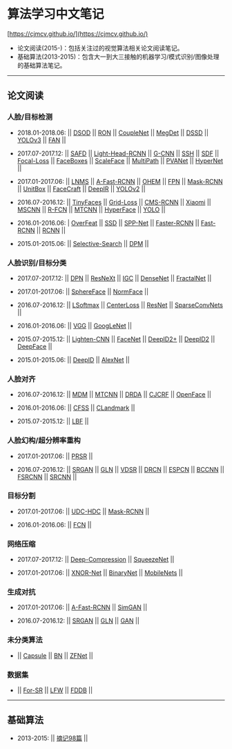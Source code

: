 # 算法学习中文笔记 
[https://cjmcv.github.io/](https://cjmcv.github.io/)
* 论文阅读(2015-)：包括关注过的视觉算法相关论文阅读笔记。
* 基础算法(2013-2015)：包含大一到大三接触的机器学习/模式识别/图像处理的基础算法笔记。

---------

## 论文阅读
### 人脸/目标检测
* 2018.01-2018.06: || [DSOD](https://cjmcv.github.io/fdetect/2018/01/01/DSOD.html) || [RON](https://cjmcv.github.io/fdetect/2018/03/20/RON.html) || [CoupleNet](https://cjmcv.github.io/fdetect/2018/03/22/CoupleNet.html) || [MegDet](https://cjmcv.github.io/fdetect/2018/03/25/MegDet.html) || [DSSD](https://cjmcv.github.io/fdetect/2018/03/26/DSSD.html) || [YOLOv3](https://cjmcv.github.io/fdetect/2018/03/29/YOLOv3.html) || [FAN](https://cjmcv.github.io/fdetect/2018/03/31/FAN.html) ||

* 2017.07-2017.12: || [SAFD](https://cjmcv.github.io/fdetect/2017/12/17/SAFD.html) || [Light-Head-RCNN](https://cjmcv.github.io/fdetect/2017/12/06/Light-Head-RCNN.html) || [G-CNN](https://cjmcv.github.io/fdetect/2017/12/03/GCNN.html) || [SSH](https://cjmcv.github.io/fdetect/2017/11/26/SSH.html) || [SDF](https://cjmcv.github.io/fdetect/2017/11/18/SFD.html) || [Focal-Loss](https://cjmcv.github.io/fdetect/2017/11/04/FocalLoss.html) || [FaceBoxes](https://cjmcv.github.io/fdetect/2017/10/28/FaceBoxes.html) || [ScaleFace](https://cjmcv.github.io/fdetect/2017/10/16/ScaleFace.html) || [MultiPath](https://cjmcv.github.io/fdetect/2017/10/15/MultiPath.html) || [PVANet](https://cjmcv.github.io/fdetect/2017/10/15/PVANet.html) || [HyperNet](https://cjmcv.github.io/fdetect/2017/10/13/HyperNet.html) ||

* 2017.01-2017.06: || [LNMS](https://cjmcv.github.io/fdetect/2017/05/19/LNMS.html) || [A-Fast-RCNN](https://cjmcv.github.io/fdetect/fgan/2017/04/30/AFastRCNN.html) || [OHEM](https://cjmcv.github.io/fdetect/2017/04/29/OHEM.html) || [FPN](https://cjmcv.github.io/fdetect/2017/03/26/FPN.html) || [Mask-RCNN](https://cjmcv.github.io/fdetect/fmask/2017/03/25/MaskRCNN.html) || [UnitBox](https://cjmcv.github.io/fdetect/2017/02/12/UnitBox.html) || [FaceCraft](https://cjmcv.github.io/fdetect/2017/01/22/FaceCraft.html) || [DeepIR](https://cjmcv.github.io/fdetect/2017/01/15/DeepIR.html) || [YOLOv2](https://cjmcv.github.io/fdetect/2017/01/02/YOLOv2.html) ||

* 2016.07-2016.12: || [TinyFaces](https://cjmcv.github.io/fdetect/2016/12/20/TinyFaces.html) || [Grid-Loss](https://cjmcv.github.io/fdetect/2016/12/09/GridLoss.html) || [CMS-RCNN](https://cjmcv.github.io/fdetect/2016/11/18/CMSRCNN.html) || [Xiaomi](https://cjmcv.github.io/fdetect/2016/11/16/Xiaomi.html) || [MSCNN](https://cjmcv.github.io/fdetect/2016/11/02/MSCNN.html) || [R-FCN](https://cjmcv.github.io/fdetect/2016/10/10/RFCN.html) || [MTCNN](https://cjmcv.github.io/fdetect/falign/2016/10/01/MTCNN.html) || [HyperFace](https://cjmcv.github.io/fdetect/2016/09/08/HyperFace.html) || [YOLO](https://cjmcv.github.io/fdetect/2016/08/08/YOLO.html) ||

* 2016.01-2016.06: | [OverFeat](https://cjmcv.github.io/fdetect/2016/03/01/OverFeat.html) || [SSD](https://cjmcv.github.io/fdetect/2016/02/12/SSD.html) || [SPP-Net](https://cjmcv.github.io/fdetect/2016/02/05/SPP.html) || [Faster-RCNN](https://cjmcv.github.io/fdetect/2016/01/06/FRCNN2.html) || [Fast-RCNN](https://cjmcv.github.io/fdetect/2016/01/04/FRCNN.html) || [RCNN](https://cjmcv.github.io/fdetect/2016/01/02/RCNN.html) ||

* 2015.01-2015.06: || [Selective-Search](https://cjmcv.github.io/fdetect/2015/12/05/Selective-Search.html) || [DPM](https://cjmcv.github.io/fdetect/2015/03/12/DPM.html) ||

### 人脸识别/目标分类
* 2017.07-2017.12: || [DPN](https://cjmcv.github.io/freg/2017/12/24/DPN.html) || [ResNeXt](https://cjmcv.github.io/freg/2017/12/15/ResNeXt.html) || [IGC](https://cjmcv.github.io/freg/2017/12/10/IGC.html) || [DenseNet](https://cjmcv.github.io/freg/2017/10/21/DenseNet.html) || [FractalNet](https://cjmcv.github.io/freg/2017/10/14/FractalNet.html) || 

* 2017.01-2017.06: || [SphereFace](https://cjmcv.github.io/freg/2017/05/28/SphereFace.html) || [NormFace](https://cjmcv.github.io/freg/2017/05/21/NormFace.html) || 

* 2016.07-2016.12: || [LSoftmax](https://cjmcv.github.io/freg/2016/12/10/LSoftmax.html) || [CenterLoss](https://cjmcv.github.io/freg/2016/10/29/CenterLoss.html) || [ResNet](https://cjmcv.github.io/freg/2016/09/10/ResNet.html) || [SparseConvNets](https://cjmcv.github.io/freg/2016/08/21/SparseConvNets.html) ||

* 2016.01-2016.06: || [VGG](https://cjmcv.github.io/freg/2016/02/18/VGG.html) || [GoogLeNet](https://cjmcv.github.io/freg/2016/02/16/GoogLeNet.html) ||

* 2015.07-2015.12: || [Lighten-CNN](https://cjmcv.github.io/freg/2015/12/16/LightenCNN.html) || [FaceNet](https://cjmcv.github.io/freg/2015/11/15/FaceNet.html) || [DeepID2+](https://cjmcv.github.io/freg/2015/10/02/DeepID2+.html) || [DeepID2](https://cjmcv.github.io/freg/2015/09/26/DeepID2.html) || [DeepFace](https://cjmcv.github.io/freg/2015/08/07/DeepFace.html) || 

* 2015.01-2015.06: || [DeepID](https://cjmcv.github.io/freg/2015/06/29/DeepID.html) || [AlexNet](https://cjmcv.github.io/freg/2015/06/20/AlexNet.html) ||

### 人脸对齐
* 2016.07-2016.12: || [MDM](https://cjmcv.github.io/falign/2016/08/16/MDM.html) || [MTCNN](https://cjmcv.github.io/fdetect/falign/2016/10/01/MTCNN.html) || [DRDA](https://cjmcv.github.io/falign/2016/08/06/DRDA.html) || [CJCRF](https://cjmcv.github.io/falign/2016/08/02/CJCRF.html) || [OpenFace](https://cjmcv.github.io/falign/2016/06/12/OpenFace.html) ||

* 2016.01-2016.06: || [CFSS](https://cjmcv.github.io/falign/2016/01/26/CFSS.html) || [CLandmark](https://cjmcv.github.io/falign/2016/01/23/Clandmark.html) || 

* 2015.07-2015.12: || [LBF](https://cjmcv.github.io/falign/2015/12/26/LBF.html) || 

### 人脸幻构/超分辨率重构
* 2017.01-2017.06: || [PRSR](https://cjmcv.github.io/fsr/2017/02/18/PRSR.html) || 

* 2016.07-2016.12:  || [SRGAN](https://cjmcv.github.io/fgan/fsr/2016/12/26/SRGAN.html) || [GLN](https://cjmcv.github.io/fsr/fgan/2016/12/15/GLN.html) || [VDSR](https://cjmcv.github.io/fsr/2016/12/12/VDSR.html) || [DRCN](https://cjmcv.github.io/fsr/2016/12/11/DRCN.html) || [ESPCN](https://cjmcv.github.io/fsr/2016/12/09/ESPCN.html) || [BCCNN](https://cjmcv.github.io/fsr/2016/12/07/BCCNN.html) || [FSRCNN](https://cjmcv.github.io/fsr/2016/12/03/FSRCNN.html) || [SRCNN](https://cjmcv.github.io/fsr/2016/12/02/SRCNN.html) ||

### 目标分割
* 2017.01-2017.06: || [UDC-HDC](https://cjmcv.github.io/fmask/2017/05/10/UDC_HDC.html) || [Mask-RCNN](https://cjmcv.github.io/fdetect/fmask/2017/03/25/MaskRCNN.html) ||

* 2016.01-2016.06: || [FCN](https://cjmcv.github.io/fmask/2016/03/15/FCN.html) || 

### 网络压缩
* 2017.07-2017.12: || [Deep-Compression](https://cjmcv.github.io/fcompress/2017/11/12/DeepCompression.html) || [SqueezeNet](https://cjmcv.github.io/fcompress/2017/08/12/SqueezeNet.html) || 

* 2017.01-2017.06: || [XNOR-Net](https://cjmcv.github.io/fcompress/2017/06/03/XNOR-Net.html) || [BinaryNet](https://cjmcv.github.io/fcompress/2017/06/01/BinaryNet.html) || [MobileNets](https://cjmcv.github.io/fcompress/2017/04/28/MobileNets.html) || 

### 生成对抗
* 2017.01-2017.06: || [A-Fast-RCNN](https://cjmcv.github.io/fdetect/fgan/2017/04/30/AFastRCNN.html) || [SimGAN](https://cjmcv.github.io/fgan/2017/01/08/SimGAN.html) ||

* 2016.07-2016.12: || [SRGAN](https://cjmcv.github.io/fgan/fsr/2016/12/26/SRGAN.html) || [GLN](https://cjmcv.github.io/fsr/fgan/2016/12/15/GLN.html) || [GAN](https://cjmcv.github.io/fgan/2016/11/08/GAN.html) || 

### 未分类算法
* || [Capsule](https://cjmcv.github.io/ftrick/2017/11/17/Capsule.html) || [BN](https://cjmcv.github.io/ftrick/2016/11/06/BN.html) || [ZFNet](https://cjmcv.github.io/ftrick/2016/09/10/ZFNET.html) ||

### 数据集
* || [For-SR](https://cjmcv.github.io/fdataset/2016/10/01/ForSR.html) || [LFW](https://cjmcv.github.io/fdataset/2016/10/01/LFW.html) || [FDDB](https://cjmcv.github.io/fdataset/2016/10/01/FDDB.html) ||

-------------

## 基础算法
* 2013-2015: || [摘记98篇](https://cjmcv.github.io/bprojects.html) ||





